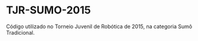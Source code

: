 # TJR-SUMO-2015
Código utilizado no Torneio Juvenil de Robótica de 2015, na categoria Sumô Tradicional.
